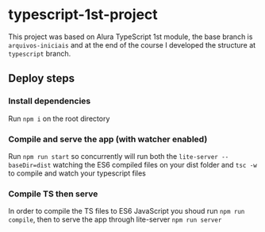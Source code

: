 # typescript-1st-project

This project was based on Alura TypeScript 1st module, the base branch is `arquivos-iniciais` and at the end of the course I developed the structure at `typescript` branch.

## Deploy steps
### Install dependencies
Run `npm i` on the root directory

### Compile and serve the app (with watcher enabled)
Run `npm run start` so concurrently will run both the `lite-server --baseDir=dist` watching the ES6 compiled files on your dist folder and `tsc -w` to compile and watch your typescript files

### Compile TS then serve
In order to compile the TS files to ES6 JavaScript you shoud run `npm run compile`, then to serve the app through lite-server `npm run server`
